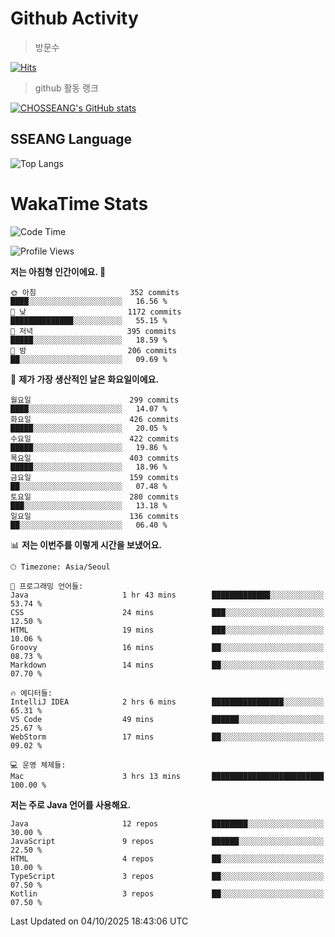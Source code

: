 <!--
**CHOSSEANG/CHOSSEANG** is a ✨ _special_ ✨ repository because its `README.md` (this file) appears on your GitHub profile.

Here are some ideas to get you started:

- 🔭 I’m currently working on ...
- 🌱 I’m currently learning ...
- 👯 I’m looking to collaborate on ...
- 🤔 I’m looking for help with ...
- 💬 Ask me about ...
- 📫 How to reach me: ...
- 😄 Pronouns: ...
- ⚡ Fun fact: ...
-->

# Github Activity
> 방문수

[![Hits](https://hits.seeyoufarm.com/api/count/incr/badge.svg?url=https%3A%2F%2Fgithub.com%2FCHOSSEANG&count_bg=%238AED3E&title_bg=%23495358&icon=electron.svg&icon_color=%23E7E7E7&title=CHOSSEANG&edge_flat=false)](https://hits.seeyoufarm.com)
> github 활동 랭크

[![CHOSSEANG's GitHub stats](https://github-readme-stats.vercel.app/api?username=CHOSSEANG)](https://github.com/CHOSSEANG/github-readme-stats)

## SSEANG Language
![Top Langs](https://github-readme-stats.vercel.app/api/top-langs/?username=CHOSSEANG&layout=compact)

# WakaTime Stats

<!--START_SECTION:waka-->
![Code Time](http://img.shields.io/badge/Code%20Time-856%20hrs%2033%20mins-blue)

![Profile Views](http://img.shields.io/badge/Profile%20Views-0-blue)

**저는 아침형 인간이에요. 🐤** 

```text
🌞 아침                     352 commits         ████░░░░░░░░░░░░░░░░░░░░░   16.56 % 
🌆 낮　                     1172 commits        ██████████████░░░░░░░░░░░   55.15 % 
🌃 저녁                     395 commits         █████░░░░░░░░░░░░░░░░░░░░   18.59 % 
🌙 밤　                     206 commits         ██░░░░░░░░░░░░░░░░░░░░░░░   09.69 % 
```
📅 **제가 가장 생산적인 날은 화요일이에요.** 

```text
월요일                      299 commits         ████░░░░░░░░░░░░░░░░░░░░░   14.07 % 
화요일                      426 commits         █████░░░░░░░░░░░░░░░░░░░░   20.05 % 
수요일                      422 commits         █████░░░░░░░░░░░░░░░░░░░░   19.86 % 
목요일                      403 commits         █████░░░░░░░░░░░░░░░░░░░░   18.96 % 
금요일                      159 commits         ██░░░░░░░░░░░░░░░░░░░░░░░   07.48 % 
토요일                      280 commits         ███░░░░░░░░░░░░░░░░░░░░░░   13.18 % 
일요일                      136 commits         ██░░░░░░░░░░░░░░░░░░░░░░░   06.40 % 
```


📊 **저는 이번주를 이렇게 시간을 보냈어요.** 

```text
🕑︎ Timezone: Asia/Seoul

💬 프로그래밍 언어들: 
Java                     1 hr 43 mins        █████████████░░░░░░░░░░░░   53.74 % 
CSS                      24 mins             ███░░░░░░░░░░░░░░░░░░░░░░   12.50 % 
HTML                     19 mins             ███░░░░░░░░░░░░░░░░░░░░░░   10.06 % 
Groovy                   16 mins             ██░░░░░░░░░░░░░░░░░░░░░░░   08.73 % 
Markdown                 14 mins             ██░░░░░░░░░░░░░░░░░░░░░░░   07.70 % 

🔥 에디터들: 
IntelliJ IDEA            2 hrs 6 mins        ████████████████░░░░░░░░░   65.31 % 
VS Code                  49 mins             ██████░░░░░░░░░░░░░░░░░░░   25.67 % 
WebStorm                 17 mins             ██░░░░░░░░░░░░░░░░░░░░░░░   09.02 % 

💻 운영 체제들: 
Mac                      3 hrs 13 mins       █████████████████████████   100.00 % 
```

**저는 주로 Java 언어를 사용해요.** 

```text
Java                     12 repos            ████████░░░░░░░░░░░░░░░░░   30.00 % 
JavaScript               9 repos             ██████░░░░░░░░░░░░░░░░░░░   22.50 % 
HTML                     4 repos             ██░░░░░░░░░░░░░░░░░░░░░░░   10.00 % 
TypeScript               3 repos             ██░░░░░░░░░░░░░░░░░░░░░░░   07.50 % 
Kotlin                   3 repos             ██░░░░░░░░░░░░░░░░░░░░░░░   07.50 % 
```




 Last Updated on 04/10/2025 18:43:06 UTC
<!--END_SECTION:waka-->
